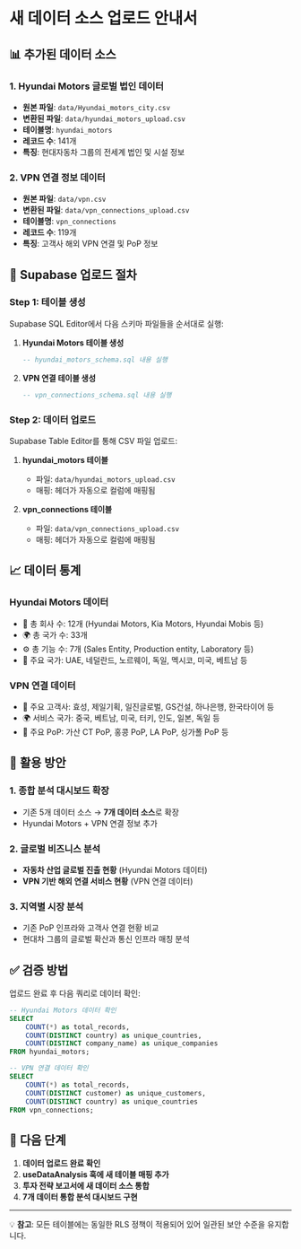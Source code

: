 # 새 데이터 소스 업로드 안내서

## 📊 추가된 데이터 소스

### 1. Hyundai Motors 글로벌 법인 데이터
- **원본 파일**: `data/Hyundai_motors_city.csv`
- **변환된 파일**: `data/hyundai_motors_upload.csv`
- **테이블명**: `hyundai_motors`
- **레코드 수**: 141개
- **특징**: 현대자동차 그룹의 전세계 법인 및 시설 정보

### 2. VPN 연결 정보 데이터
- **원본 파일**: `data/vpn.csv`
- **변환된 파일**: `data/vpn_connections_upload.csv`
- **테이블명**: `vpn_connections`
- **레코드 수**: 119개
- **특징**: 고객사 해외 VPN 연결 및 PoP 정보

## 🔧 Supabase 업로드 절차

### Step 1: 테이블 생성
Supabase SQL Editor에서 다음 스키마 파일들을 순서대로 실행:

1. **Hyundai Motors 테이블 생성**
   ```sql
   -- hyundai_motors_schema.sql 내용 실행
   ```

2. **VPN 연결 테이블 생성**
   ```sql
   -- vpn_connections_schema.sql 내용 실행
   ```

### Step 2: 데이터 업로드
Supabase Table Editor를 통해 CSV 파일 업로드:

1. **hyundai_motors 테이블**
   - 파일: `data/hyundai_motors_upload.csv`
   - 매핑: 헤더가 자동으로 컬럼에 매핑됨

2. **vpn_connections 테이블**
   - 파일: `data/vpn_connections_upload.csv`
   - 매핑: 헤더가 자동으로 컬럼에 매핑됨

## 📈 데이터 통계

### Hyundai Motors 데이터
- 🏢 총 회사 수: 12개 (Hyundai Motors, Kia Motors, Hyundai Mobis 등)
- 🌍 총 국가 수: 33개
- ⚙️ 총 기능 수: 7개 (Sales Entity, Production entity, Laboratory 등)
- 📍 주요 국가: UAE, 네덜란드, 노르웨이, 독일, 멕시코, 미국, 베트남 등

### VPN 연결 데이터
- 🏢 주요 고객사: 효성, 제일기획, 일진글로벌, GS건설, 하나은행, 한국타이어 등
- 🌍 서비스 국가: 중국, 베트남, 미국, 터키, 인도, 일본, 독일 등
- 📡 주요 PoP: 가산 CT PoP, 홍콩 PoP, LA PoP, 싱가폴 PoP 등

## 🎯 활용 방안

### 1. 종합 분석 대시보드 확장
- 기존 5개 데이터 소스 → **7개 데이터 소스**로 확장
- Hyundai Motors + VPN 연결 정보 추가

### 2. 글로벌 비즈니스 분석
- **자동차 산업 글로벌 진출 현황** (Hyundai Motors 데이터)
- **VPN 기반 해외 연결 서비스 현황** (VPN 연결 데이터)

### 3. 지역별 시장 분석
- 기존 PoP 인프라와 고객사 연결 현황 비교
- 현대차 그룹의 글로벌 확산과 통신 인프라 매칭 분석

## ✅ 검증 방법

업로드 완료 후 다음 쿼리로 데이터 확인:

```sql
-- Hyundai Motors 데이터 확인
SELECT 
    COUNT(*) as total_records,
    COUNT(DISTINCT country) as unique_countries,
    COUNT(DISTINCT company_name) as unique_companies
FROM hyundai_motors;

-- VPN 연결 데이터 확인  
SELECT 
    COUNT(*) as total_records,
    COUNT(DISTINCT customer) as unique_customers,
    COUNT(DISTINCT country) as unique_countries
FROM vpn_connections;
```

## 🔄 다음 단계

1. **데이터 업로드 완료 확인**
2. **useDataAnalysis 훅에 새 테이블 매핑 추가**
3. **투자 전략 보고서에 새 데이터 소스 통합**
4. **7개 데이터 통합 분석 대시보드 구현**

---

💡 **참고**: 모든 테이블에는 동일한 RLS 정책이 적용되어 있어 일관된 보안 수준을 유지합니다. 